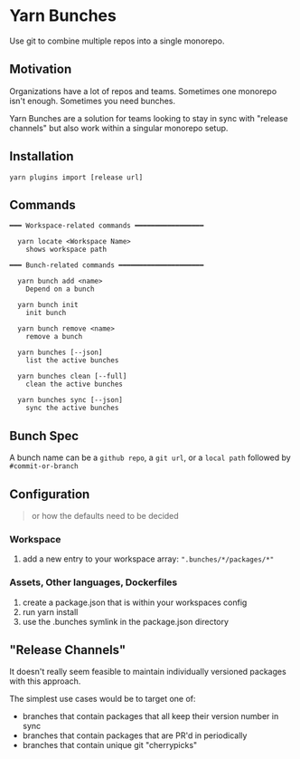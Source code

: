 # Yarn Bunches

Use git to combine multiple repos into a single monorepo.

## Motivation

Organizations have a lot of repos and teams. Sometimes one monorepo isn't enough. Sometimes you need bunches.

Yarn Bunches are a solution for teams looking to stay in sync with "release channels" but also work within a singular monorepo setup.


## Installation

```
yarn plugins import [release url]
```

## Commands
```
━━━ Workspace-related commands ━━━━━━━━━━━━━━━━━

  yarn locate <Workspace Name>
    shows workspace path
    
━━━ Bunch-related commands ━━━━━━━━━━━━━━━━━━━━━

  yarn bunch add <name>
    Depend on a bunch

  yarn bunch init
    init bunch

  yarn bunch remove <name>
    remove a bunch

  yarn bunches [--json]
    list the active bunches

  yarn bunches clean [--full]
    clean the active bunches

  yarn bunches sync [--json]
    sync the active bunches
```

## Bunch Spec

A bunch name can be a `github repo`, a `git url`, or a `local path` followed by `#commit-or-branch`

## Configuration

> or how the defaults need to be decided

### Workspace

1. add a new entry to your workspace array: `".bunches/*/packages/*"`

### Assets, Other languages, Dockerfiles

1. create a package.json that is within your workspaces config
1. run yarn install
1. use the .bunches symlink in the package.json directory

## "Release Channels"

It doesn't really seem feasible to maintain individually versioned packages with this approach. 

The simplest use cases would be to target one of:

- branches that contain packages that all keep their version number in sync
- branches that contain packages that are PR'd in periodically
- branches that contain unique git "cherrypicks"

